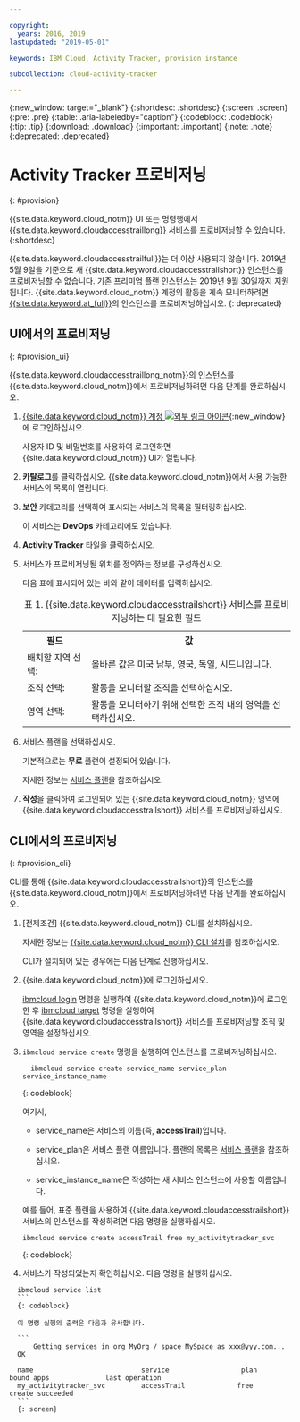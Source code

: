 ```yaml
---

copyright:
  years: 2016, 2019
lastupdated: "2019-05-01"

keywords: IBM Cloud, Activity Tracker, provision instance

subcollection: cloud-activity-tracker

---
```


{:new_window: target="_blank"}
{:shortdesc: .shortdesc}
{:screen: .screen}
{:pre: .pre}
{:table: .aria-labeledby="caption"}
{:codeblock: .codeblock}
{:tip: .tip}
{:download: .download}
{:important: .important}
{:note: .note}
{:deprecated: .deprecated}


# Activity Tracker 프로비저닝
{: #provision}

{{site.data.keyword.cloud_notm}} UI 또는 명령행에서 {{site.data.keyword.cloudaccesstraillong}} 서비스를 프로비저닝할 수 있습니다.
{:shortdesc}

{{site.data.keyword.cloudaccesstrailfull}}는 더 이상 사용되지 않습니다. 2019년 5월 9일을 기준으로 새 {{site.data.keyword.cloudaccesstrailshort}} 인스턴스를 프로비저닝할 수 없습니다. 기존 프리미엄 플랜 인스턴스는 2019년 9월 30일까지 지원됩니다. {{site.data.keyword.cloud_notm}} 계정의 활동을 계속 모니터하려면 [{{site.data.keyword.at_full}}](/docs/services/Activity-Tracker-with-LogDNA?topic=logdnaat-getting-started#getting-started)의 인스턴스를 프로비저닝하십시오.
{: deprecated}

## UI에서의 프로비저닝
{: #provision_ui}

{{site.data.keyword.cloudaccesstraillong_notm}}의 인스턴스를 {{site.data.keyword.cloud_notm}}에서 프로비저닝하려면 다음 단계를 완료하십시오.

1. [{{site.data.keyword.cloud_notm}} 계정 ![외부 링크 아이콘](../../icons/launch-glyph.svg "외부 링크 아이콘")](https://cloud.ibm.com/login){:new_window}에 로그인하십시오.
    
	사용자 ID 및 비밀번호를 사용하여 로그인하면 {{site.data.keyword.cloud_notm}} UI가 열립니다.

2. **카탈로그**를 클릭하십시오. {{site.data.keyword.cloud_notm}}에서 사용 가능한 서비스의 목록이 열립니다.

3. **보안** 카테고리를 선택하여 표시되는 서비스의 목록을 필터링하십시오.

    이 서비스는 **DevOps** 카테고리에도 있습니다.

4. **Activity Tracker** 타일을 클릭하십시오.

5. 서비스가 프로비저닝될 위치를 정의하는 정보를 구성하십시오. 

    다음 표에 표시되어 있는 바와 같이 데이터를 입력하십시오. 

    <table>
	  <caption>표 1. {{site.data.keyword.cloudaccesstrailshort}} 서비스를 프로비저닝하는 데 필요한 필드</caption>
	  <tr>
	    <th>필드</th>
		<th>값</th>
	  </tr>
	  <tr>
	    <td>배치할 지역 선택:</td>
		<td>올바른 값은 미국 남부, 영국, 독일, 시드니입니다.</td>
	  </tr>
	  <tr>
	    <td>조직 선택:</td>
		<td>활동을 모니터할 조직을 선택하십시오.</td>
	  </tr>
	  <tr>
	    <td>영역 선택:</td>
		<td>활동을 모니터하기 위해 선택한 조직 내의 영역을 선택하십시오.</td>
	  </tr>
	</table>

6. 서비스 플랜을 선택하십시오. 

    기본적으로는 **무료** 플랜이 설정되어 있습니다.

    자세한 정보는 [서비스 플랜](/docs/services/cloud-activity-tracker/how-to?topic=cloud-activity-tracker-change_plan#change_plan)을 참조하십시오.
	
7. **작성**을 클릭하여 로그인되어 있는 {{site.data.keyword.cloud_notm}} 영역에 {{site.data.keyword.cloudaccesstrailshort}} 서비스를 프로비저닝하십시오.
  
 

## CLI에서의 프로비저닝
{: #provision_cli}

CLI를 통해 {{site.data.keyword.cloudaccesstrailshort}}의 인스턴스를 {{site.data.keyword.cloud_notm}}에서 프로비저닝하려면 다음 단계를 완료하십시오.

1. [전제조건] {{site.data.keyword.cloud_notm}} CLI를 설치하십시오.

   자세한 정보는 [{{site.data.keyword.cloud_notm}} CLI 설치](/docs/cli?topic=cloud-cli-ibmcloud-cli#ibmcloud-cli)를 참조하십시오.
   
   CLI가 설치되어 있는 경우에는 다음 단계로 진행하십시오.
    
2. {{site.data.keyword.cloud_notm}}에 로그인하십시오. 

    [ibmcloud login](/docs/cli/reference/ibmcloud?topic=cloud-cli-ibmcloud_cli#ibmcloud_login) 명령을 실행하여 {{site.data.keyword.cloud_notm}}에 로그인한 후 [ibmcloud target](/docs/cli/reference/ibmcloud?topic=cloud-cli-ibmcloud_cli#ibmcloud_target) 명령을 실행하여 {{site.data.keyword.cloudaccesstrailshort}} 서비스를 프로비저닝할 조직 및 영역을 설정하십시오.
	
3. `ibmcloud service create` 명령을 실행하여 인스턴스를 프로비저닝하십시오.

    ```
	  ibmcloud service create service_name service_plan service_instance_name
    ```
	  {: codeblock}
	
	  여기서,
	
	  * service_name은 서비스의 이름(즉, **accessTrail**)입니다.

	  * service_plan은 서비스 플랜 이름입니다. 플랜의 목록은 [서비스 플랜](/docs/services/cloud-activity-tracker/how-to?topic=cloud-activity-tracker-change_plan#change_plan)을 참조하십시오.

	  * service_instance_name은 작성하는 새 서비스 인스턴스에 사용할 이름입니다.

	  예를 들어, 표준 플랜을 사용하여 {{site.data.keyword.cloudaccesstrailshort}} 서비스의 인스턴스를 작성하려면 다음 명령을 실행하십시오.
	
	  ```
	  ibmcloud service create accessTrail free my_activitytracker_svc
	  ```
	  {: codeblock}
	
4. 서비스가 작성되었는지 확인하십시오. 다음 명령을 실행하십시오.

  ```	
	ibmcloud service list
	```
	{: codeblock}
	
	이 명령 실행의 출력은 다음과 유사합니다.
	
	```
        Getting services in org MyOrg / space MySpace as xxx@yyy.com...
    OK
    
    name                           service                  plan                   bound apps              last operation
    my_activitytracker_svc         accessTrail             free                                            create succeeded
	```
	{: screen}

	




